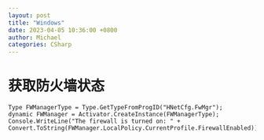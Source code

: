 ```yaml
---
layout: post
title: "Windows"
date: 2023-04-05 10:36:00 +0800
author: Michael
categories: CSharp
---
```


# 获取防火墙状态

    Type FWManagerType = Type.GetTypeFromProgID("HNetCfg.FwMgr");
    dynamic FWManager = Activator.CreateInstance(FWManagerType);
    Console.WriteLine("The firewall is turned on: " + Convert.ToString(FWManager.LocalPolicy.CurrentProfile.FirewallEnabled));
